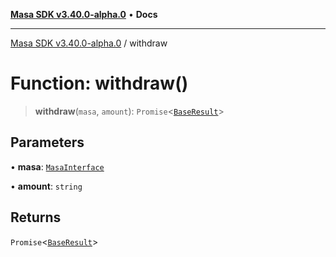[**Masa SDK v3.40.0-alpha.0**](../README.md) • **Docs**

***

[Masa SDK v3.40.0-alpha.0](../globals.md) / withdraw

# Function: withdraw()

> **withdraw**(`masa`, `amount`): `Promise`\<[`BaseResult`](../interfaces/BaseResult.md)\>

## Parameters

• **masa**: [`MasaInterface`](../interfaces/MasaInterface.md)

• **amount**: `string`

## Returns

`Promise`\<[`BaseResult`](../interfaces/BaseResult.md)\>

